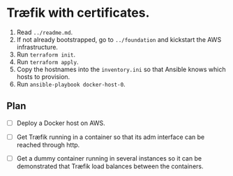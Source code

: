 # Træfik with certificates.

1. Read `../readme.md`.
1. If not already bootstrapped, go to `../foundation` and kickstart the AWS infrastructure.
1. Run `terraform init`.
1. Run `terraform apply`.
1. Copy the hostnames into the `inventory.ini` so that Ansible knows which hosts to provision.
1. Run `ansible-playbook docker-host-0`.

## Plan 

- [ ] Deploy a Docker host on AWS.
- [ ] Get Træfik running in a container so that its adm interface can be reached through http.
- [ ] Get a dummy container running in several instances so it can be demonstrated that Træfik load balances between the containers.

